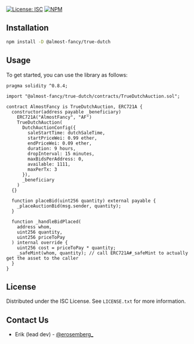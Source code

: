 [![License: ISC](https://img.shields.io/badge/License-ISC-blue.svg)](https://github.com/almostfancy/true-dutch/LICENSE.txt)
[![NPM](https://img.shields.io/npm/v/@almost-fancy/true-dutch)](https://www.npmjs.com/package/@almost-fancy/true-dutch)

## Installation

```sh
npm install -D @almost-fancy/true-dutch
```

## Usage

To get started, you can use the library as follows:

```solidity
pragma solidity ^0.8.4;

import "@almost-fancy/true-dutch/contracts/TrueDutchAuction.sol";

contract AlmostFancy is TrueDutchAuction, ERC721A {
  constructor(address payable _beneficiary)
    ERC721A("AlmostFancy", "AF")
    TrueDutchAuction(
      DutchAuctionConfig({
        saleStartTime: dutchSaleTime,
        startPriceWei: 0.99 ether,
        endPriceWei: 0.09 ether,
        duration: 9 hours,
        dropInterval: 15 minutes,
        maxBidsPerAddress: 0,
        available: 1111,
        maxPerTx: 3
      }),
      _beneficiary
    )
  {}

  function placeBid(uint256 quantity) external payable {
    _placeAuctionBid(msg.sender, quantity);
  }

  function _handleBidPlaced(
    address whom,
    uint256 quantity,
    uint256 priceToPay
  ) internal override {
    uint256 cost = priceToPay * quantity;
    _safeMint(whom, quantity); // call ERC721A#_safeMint to actually get the asset to the caller
  }
}

```

## License

Distributed under the ISC License. See `LICENSE.txt` for more information.

## Contact Us

- Erik (lead dev) - [@erosemberg\_](https://twitter.com/erosemberg_)
